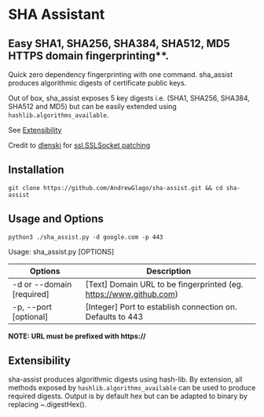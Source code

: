 # SHA Assistant

## Easy SHA1, SHA256, SHA384, SHA512, MD5 HTTPS domain fingerprinting\*\*.

Quick zero dependency fingerprinting with one command. sha_assist produces algorithmic digests of certificate public keys.

Out of box, sha_assist exposes 5 key digests i.e. (SHA1, SHA256, SHA384, SHA512 and MD5) but can be easily extended using `hashlib.algorithms_available`.

See [Extensibility](#Extensibility)

Credit to [dlenski](https://gist.github.com/dlenski) for [ssl.SSLSocket patching](https://gist.github.com/dlenski/fc42156c00a615f4aa18a6d19d67e208)

## Installation

`git clone https://github.com/AndrewGlago/sha-assist.git && cd sha-assist`

## Usage and Options

`python3 ./sha_assist.py -d google.com -p 443`

Usage: sha_assist.py [OPTIONS]

| Options | Description |
| ------------------------- | ------------------------------------------------------------------ |
| -d or --domain [required] | [Text] Domain URL to be fingerprinted (eg. https://www.github.com) |
| -p, --port [optional] | [Integer] Port to establish connection on. Defaults to 443 |

**NOTE: URL must be prefixed with https://**

## Extensibility

sha-assist produces algorithmic digests using hash-lib. By extension, all methods exposed by `hashlib.algorithms_available` can be used to produce required digests.
Output is by default hex but can be adapted to binary by replacing ~.digestHex().
